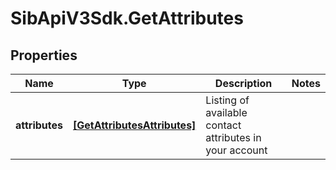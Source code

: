 # SibApiV3Sdk.GetAttributes

## Properties
Name | Type | Description | Notes
------------ | ------------- | ------------- | -------------
**attributes** | [**[GetAttributesAttributes]**](GetAttributesAttributes.md) | Listing of available contact attributes in your account | 


